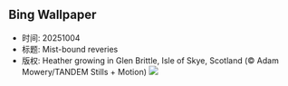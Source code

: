 ## Bing Wallpaper
- 时间: 20251004
- 标题: Mist-bound reveries
- 版权: Heather growing in Glen Brittle, Isle of Skye, Scotland (© Adam Mowery/TANDEM Stills + Motion)
![](https://cn.bing.com/th?id=OHR.SkyeHeather_EN-US9221942108_UHD.jpg&rf=LaDigue_UHD.jpg&pid=hp&w=3840&h=2160&rs=1&c=4)
